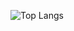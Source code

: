 ![Top Langs](https://github-readme-stats.vercel.app/api/top-langs/?username=Lit-z&layout=compact&theme=nightowl&hide=PHP)
